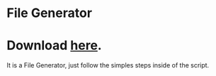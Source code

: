 # File Generator
# Download [here](https://github.com/OhRetro/File-Generator/releases).
It is a File Generator, just follow the simples steps inside of the script.
